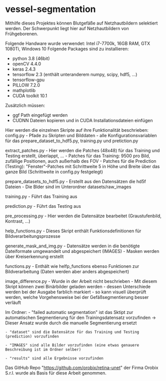 # vessel-segmentation

Mithilfe dieses Projektes können Blutgefäße auf Netzhautbildern selektiert werden.
Der Schwerpunkt liegt hier auf Netzhautbildern von Frühgeborenen.

Folgende Handware wurde verwendet: Intel i7-7700k, 16GB RAM, GTX 1080Ti, Windows 10
Folgende Packages sind zu installieren:
- python 3.8 (46bit)
- openCV 4.4.0
- keras 2.4.3
- tensorflow 2.3 (enthält unteranderem numpy, scipy, hdf5, ...)
- tensorflow-gpu
- PILLOW 7.2.0
- mathplotlib
- CUDA toolkit 10.1

Zusätzlich müssen:
- ggf Path eingefügt werden
- CUDNN Dateien kopieren und in CUDA Installationsdateien einfügen



Hier werden die einzelnen Skripte auf ihre Funktionalität beschrieben:
config.py
	- Pfade zu Skripten und Bilddaten
	- alle Konfigurationsvariablen für das prepare_dataset_to_hdf5.py, training.py und pretiction.py


extract_patches.py
	- Hier werden die Patches (48x48) für das Training und Testing erstellt, überlappt, ...
	- Patches für das Training: 9500 pro Bild, zufällige Positionen, auch außerhalb des FOV
	- Patches für die Prediction (Testing): "Fenster"-Patches mit Schrittweite 5 in Höhe und Breite über das ganze Bild (Schrittweite in config.py festgelegt)


prepare_datasets_to_hdf5.py 
	- Erstellt aus den Datensätzen die hd5f Dateien
	- Die Blder sind im Unterordner datasets/raw_images


training.py
	- Führt das Training aus


prediction.py
	- Führt das Testing aus


pre_processing.py
	- Hier werden die Datensätze bearbeitet (Graustufenbild, Kontrast, ...)


help_functions.py
	- Dieses Skript enthält Funktionsdefinitionen für Bildverarbeitungsprozesse 


generate_mask_and_img.py
	- Datensätze werden in die benötigte Dateiformate umgewandelt und abgespeichert (IMAGES)
	- Masken werden über Kreiserkennung erstellt


functions.py
	- Enthält wie helfp_functions ebenso Funktionen zur Bildverarbeitung (Daten werden aber anders abgespeichert)


image_difference.py
	- Wurde in der Arbeit nicht beschrieben
	- Mit diesem Skript können zwei Binärbilder geladen werden
	- dessen Unterschiede werden bei der Ausgabe farblich markiert
	- so kann visuell überprüft werden, welche Vorgehensweise bei der Gefäßsegmentierung besser verläuft


Im Ordner:
	- "failed automatic segmentation" ist das Sktipt zur automatischen Segmentierung für den Trainingsdatensatz vorzufinden
	-> Dieser Ansatz wurde durch die manuelle Segmentierung ersetzt

	- "dataset" sind die Datensätze für das Training und Testing (prediction) vorzufinden

	- "IMAGES" sind alle Bilder vorzufinden (eine etwas genauere Beschreibung ist im Ordner selber)

	- "results" sind alle Ergebnisse vorzufinden


Das GitHub Repo "https://github.com/orobix/retina-unet" der Firma Orobix S.r.l. wurde als Basis für diese Arbeit genommen.
